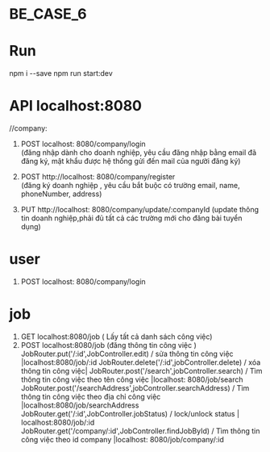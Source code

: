 # BE_CASE_6

# Run

npm i --save
npm run start:dev

# API localhost:8080

//company:

1. POST localhost: 8080/company/login  
   (đăng nhập dành cho doanh nghiệp, yêu cầu đăng nhập bằng email đã đăng ký, mật khẩu được hệ thống gửi đến mail của
   người đăng ký)

2. POST http://localhost: 8080/company/register  
   (đăng ký doanh nghiệp , yêu cầu bắt buộc có trường email, name, phoneNumber, address)

3. PUT http://localhost: 8080/company/update/:companyId
   (update thông tin doanh nghiệp,phải đủ tất cả các trường mới cho đăng bài tuyển dụng)

# user

1. POST localhost: 8080/company/login

# job

1. GET localhost:8080/job ( Lấy tất cả danh sách công việc)
2. POST localhost:8080/job (đăng thông tin công việc )
   JobRouter.put('/:id',JobController.edit) / sửa thông tin công việc |localhost:8080/job/:id
   JobRouter.delete('/:id',jobController.delete) / xóa thông tin công việc|
   JobRouter.post('/search',jobController.search) / Tìm thông tin công việc theo tên công việc |localhost:
   8080/job/search
   JobRouter.post('/searchAddress',jobController.searchAddress) / Tìm thông tin công việc theo địa chỉ công việc
   |localhost:8080/job/searchAddress
   JobRouter.get('/:id',JobController.jobStatus) / lock/unlock status | localhost:8080/job/:id
   JobRouter.get('/company/:id',JobController.findJobById) / Tìm thông tin công việc theo id company |localhost:
   8080/job/company/:id